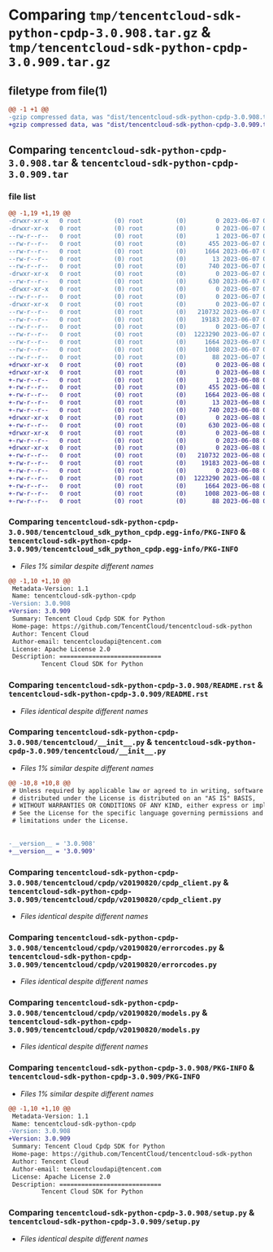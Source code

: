 # Comparing `tmp/tencentcloud-sdk-python-cpdp-3.0.908.tar.gz` & `tmp/tencentcloud-sdk-python-cpdp-3.0.909.tar.gz`

## filetype from file(1)

```diff
@@ -1 +1 @@
-gzip compressed data, was "dist/tencentcloud-sdk-python-cpdp-3.0.908.tar", last modified: Wed Jun  7 00:21:10 2023, max compression
+gzip compressed data, was "dist/tencentcloud-sdk-python-cpdp-3.0.909.tar", last modified: Thu Jun  8 00:21:51 2023, max compression
```

## Comparing `tencentcloud-sdk-python-cpdp-3.0.908.tar` & `tencentcloud-sdk-python-cpdp-3.0.909.tar`

### file list

```diff
@@ -1,19 +1,19 @@
-drwxr-xr-x   0 root         (0) root         (0)        0 2023-06-07 00:21:10.000000 tencentcloud-sdk-python-cpdp-3.0.908/
-drwxr-xr-x   0 root         (0) root         (0)        0 2023-06-07 00:21:10.000000 tencentcloud-sdk-python-cpdp-3.0.908/tencentcloud_sdk_python_cpdp.egg-info/
--rw-r--r--   0 root         (0) root         (0)        1 2023-06-07 00:21:10.000000 tencentcloud-sdk-python-cpdp-3.0.908/tencentcloud_sdk_python_cpdp.egg-info/dependency_links.txt
--rw-r--r--   0 root         (0) root         (0)      455 2023-06-07 00:21:10.000000 tencentcloud-sdk-python-cpdp-3.0.908/tencentcloud_sdk_python_cpdp.egg-info/SOURCES.txt
--rw-r--r--   0 root         (0) root         (0)     1664 2023-06-07 00:21:10.000000 tencentcloud-sdk-python-cpdp-3.0.908/tencentcloud_sdk_python_cpdp.egg-info/PKG-INFO
--rw-r--r--   0 root         (0) root         (0)       13 2023-06-07 00:21:10.000000 tencentcloud-sdk-python-cpdp-3.0.908/tencentcloud_sdk_python_cpdp.egg-info/top_level.txt
--rw-r--r--   0 root         (0) root         (0)      740 2023-06-07 00:21:09.000000 tencentcloud-sdk-python-cpdp-3.0.908/README.rst
-drwxr-xr-x   0 root         (0) root         (0)        0 2023-06-07 00:21:10.000000 tencentcloud-sdk-python-cpdp-3.0.908/tencentcloud/
--rw-r--r--   0 root         (0) root         (0)      630 2023-06-07 00:21:09.000000 tencentcloud-sdk-python-cpdp-3.0.908/tencentcloud/__init__.py
-drwxr-xr-x   0 root         (0) root         (0)        0 2023-06-07 00:21:10.000000 tencentcloud-sdk-python-cpdp-3.0.908/tencentcloud/cpdp/
--rw-r--r--   0 root         (0) root         (0)        0 2023-06-07 00:21:09.000000 tencentcloud-sdk-python-cpdp-3.0.908/tencentcloud/cpdp/__init__.py
-drwxr-xr-x   0 root         (0) root         (0)        0 2023-06-07 00:21:10.000000 tencentcloud-sdk-python-cpdp-3.0.908/tencentcloud/cpdp/v20190820/
--rw-r--r--   0 root         (0) root         (0)   210732 2023-06-07 00:21:09.000000 tencentcloud-sdk-python-cpdp-3.0.908/tencentcloud/cpdp/v20190820/cpdp_client.py
--rw-r--r--   0 root         (0) root         (0)    19183 2023-06-07 00:21:09.000000 tencentcloud-sdk-python-cpdp-3.0.908/tencentcloud/cpdp/v20190820/errorcodes.py
--rw-r--r--   0 root         (0) root         (0)        0 2023-06-07 00:21:09.000000 tencentcloud-sdk-python-cpdp-3.0.908/tencentcloud/cpdp/v20190820/__init__.py
--rw-r--r--   0 root         (0) root         (0)  1223290 2023-06-07 00:21:09.000000 tencentcloud-sdk-python-cpdp-3.0.908/tencentcloud/cpdp/v20190820/models.py
--rw-r--r--   0 root         (0) root         (0)     1664 2023-06-07 00:21:10.000000 tencentcloud-sdk-python-cpdp-3.0.908/PKG-INFO
--rw-r--r--   0 root         (0) root         (0)     1008 2023-06-07 00:21:09.000000 tencentcloud-sdk-python-cpdp-3.0.908/setup.py
--rw-r--r--   0 root         (0) root         (0)       88 2023-06-07 00:21:10.000000 tencentcloud-sdk-python-cpdp-3.0.908/setup.cfg
+drwxr-xr-x   0 root         (0) root         (0)        0 2023-06-08 00:21:51.000000 tencentcloud-sdk-python-cpdp-3.0.909/
+drwxr-xr-x   0 root         (0) root         (0)        0 2023-06-08 00:21:51.000000 tencentcloud-sdk-python-cpdp-3.0.909/tencentcloud_sdk_python_cpdp.egg-info/
+-rw-r--r--   0 root         (0) root         (0)        1 2023-06-08 00:21:51.000000 tencentcloud-sdk-python-cpdp-3.0.909/tencentcloud_sdk_python_cpdp.egg-info/dependency_links.txt
+-rw-r--r--   0 root         (0) root         (0)      455 2023-06-08 00:21:51.000000 tencentcloud-sdk-python-cpdp-3.0.909/tencentcloud_sdk_python_cpdp.egg-info/SOURCES.txt
+-rw-r--r--   0 root         (0) root         (0)     1664 2023-06-08 00:21:51.000000 tencentcloud-sdk-python-cpdp-3.0.909/tencentcloud_sdk_python_cpdp.egg-info/PKG-INFO
+-rw-r--r--   0 root         (0) root         (0)       13 2023-06-08 00:21:51.000000 tencentcloud-sdk-python-cpdp-3.0.909/tencentcloud_sdk_python_cpdp.egg-info/top_level.txt
+-rw-r--r--   0 root         (0) root         (0)      740 2023-06-08 00:21:51.000000 tencentcloud-sdk-python-cpdp-3.0.909/README.rst
+drwxr-xr-x   0 root         (0) root         (0)        0 2023-06-08 00:21:51.000000 tencentcloud-sdk-python-cpdp-3.0.909/tencentcloud/
+-rw-r--r--   0 root         (0) root         (0)      630 2023-06-08 00:21:51.000000 tencentcloud-sdk-python-cpdp-3.0.909/tencentcloud/__init__.py
+drwxr-xr-x   0 root         (0) root         (0)        0 2023-06-08 00:21:51.000000 tencentcloud-sdk-python-cpdp-3.0.909/tencentcloud/cpdp/
+-rw-r--r--   0 root         (0) root         (0)        0 2023-06-08 00:21:51.000000 tencentcloud-sdk-python-cpdp-3.0.909/tencentcloud/cpdp/__init__.py
+drwxr-xr-x   0 root         (0) root         (0)        0 2023-06-08 00:21:51.000000 tencentcloud-sdk-python-cpdp-3.0.909/tencentcloud/cpdp/v20190820/
+-rw-r--r--   0 root         (0) root         (0)   210732 2023-06-08 00:21:51.000000 tencentcloud-sdk-python-cpdp-3.0.909/tencentcloud/cpdp/v20190820/cpdp_client.py
+-rw-r--r--   0 root         (0) root         (0)    19183 2023-06-08 00:21:51.000000 tencentcloud-sdk-python-cpdp-3.0.909/tencentcloud/cpdp/v20190820/errorcodes.py
+-rw-r--r--   0 root         (0) root         (0)        0 2023-06-08 00:21:51.000000 tencentcloud-sdk-python-cpdp-3.0.909/tencentcloud/cpdp/v20190820/__init__.py
+-rw-r--r--   0 root         (0) root         (0)  1223290 2023-06-08 00:21:51.000000 tencentcloud-sdk-python-cpdp-3.0.909/tencentcloud/cpdp/v20190820/models.py
+-rw-r--r--   0 root         (0) root         (0)     1664 2023-06-08 00:21:51.000000 tencentcloud-sdk-python-cpdp-3.0.909/PKG-INFO
+-rw-r--r--   0 root         (0) root         (0)     1008 2023-06-08 00:21:51.000000 tencentcloud-sdk-python-cpdp-3.0.909/setup.py
+-rw-r--r--   0 root         (0) root         (0)       88 2023-06-08 00:21:51.000000 tencentcloud-sdk-python-cpdp-3.0.909/setup.cfg
```

### Comparing `tencentcloud-sdk-python-cpdp-3.0.908/tencentcloud_sdk_python_cpdp.egg-info/PKG-INFO` & `tencentcloud-sdk-python-cpdp-3.0.909/tencentcloud_sdk_python_cpdp.egg-info/PKG-INFO`

 * *Files 1% similar despite different names*

```diff
@@ -1,10 +1,10 @@
 Metadata-Version: 1.1
 Name: tencentcloud-sdk-python-cpdp
-Version: 3.0.908
+Version: 3.0.909
 Summary: Tencent Cloud Cpdp SDK for Python
 Home-page: https://github.com/TencentCloud/tencentcloud-sdk-python
 Author: Tencent Cloud
 Author-email: tencentcloudapi@tencent.com
 License: Apache License 2.0
 Description: ============================
         Tencent Cloud SDK for Python
```

### Comparing `tencentcloud-sdk-python-cpdp-3.0.908/README.rst` & `tencentcloud-sdk-python-cpdp-3.0.909/README.rst`

 * *Files identical despite different names*

### Comparing `tencentcloud-sdk-python-cpdp-3.0.908/tencentcloud/__init__.py` & `tencentcloud-sdk-python-cpdp-3.0.909/tencentcloud/__init__.py`

 * *Files 1% similar despite different names*

```diff
@@ -10,8 +10,8 @@
 # Unless required by applicable law or agreed to in writing, software
 # distributed under the License is distributed on an "AS IS" BASIS,
 # WITHOUT WARRANTIES OR CONDITIONS OF ANY KIND, either express or implied.
 # See the License for the specific language governing permissions and
 # limitations under the License.
 
 
-__version__ = '3.0.908'
+__version__ = '3.0.909'
```

### Comparing `tencentcloud-sdk-python-cpdp-3.0.908/tencentcloud/cpdp/v20190820/cpdp_client.py` & `tencentcloud-sdk-python-cpdp-3.0.909/tencentcloud/cpdp/v20190820/cpdp_client.py`

 * *Files identical despite different names*

### Comparing `tencentcloud-sdk-python-cpdp-3.0.908/tencentcloud/cpdp/v20190820/errorcodes.py` & `tencentcloud-sdk-python-cpdp-3.0.909/tencentcloud/cpdp/v20190820/errorcodes.py`

 * *Files identical despite different names*

### Comparing `tencentcloud-sdk-python-cpdp-3.0.908/tencentcloud/cpdp/v20190820/models.py` & `tencentcloud-sdk-python-cpdp-3.0.909/tencentcloud/cpdp/v20190820/models.py`

 * *Files identical despite different names*

### Comparing `tencentcloud-sdk-python-cpdp-3.0.908/PKG-INFO` & `tencentcloud-sdk-python-cpdp-3.0.909/PKG-INFO`

 * *Files 1% similar despite different names*

```diff
@@ -1,10 +1,10 @@
 Metadata-Version: 1.1
 Name: tencentcloud-sdk-python-cpdp
-Version: 3.0.908
+Version: 3.0.909
 Summary: Tencent Cloud Cpdp SDK for Python
 Home-page: https://github.com/TencentCloud/tencentcloud-sdk-python
 Author: Tencent Cloud
 Author-email: tencentcloudapi@tencent.com
 License: Apache License 2.0
 Description: ============================
         Tencent Cloud SDK for Python
```

### Comparing `tencentcloud-sdk-python-cpdp-3.0.908/setup.py` & `tencentcloud-sdk-python-cpdp-3.0.909/setup.py`

 * *Files identical despite different names*

